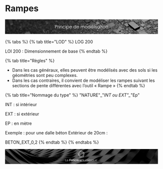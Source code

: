 # Rampes

![](../../../.gitbook/assets/principe-de-mod.png)

{% tabs %}
{% tab title="LOD" %}
LOG 200 

LOI 200 : Dimensionnement de base
{% endtab %}

{% tab title="Règles" %}
* Dans les cas généraux, elles peuvent être modélisés avec des sols si les géométries sont peu complexes.
* Dans les cas contraires, il convient de modéliser les rampes suivant les sections de pente différentes avec l’outil  « Rampe »
{% endtab %}

{% tab title="Nommage du type" %}
"NATURE"\_"_INT ou EXT"\__"Ep"

INT : si intérieur 

EXT : si extérieur 

EP : en mètre

Exemple : pour une dalle béton Extérieur de 20cm :

BETON\_EXT\_0,2
{% endtab %}
{% endtabs %}

![](../../../.gitbook/assets/wallpaper_fnum_black.jpg)


